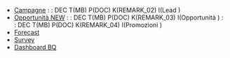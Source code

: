 - [Campagne](Sorgenti/MB/DOC/REMARK_01)
 :  : DEC T(MB) P(DOC) K(REMARK_02) I(Lead                             )
- [Opportunità NEW](Sorgenti/MB/DOC/REMARK_07)
 :  : DEC T(MB) P(DOC) K(REMARK_03) I(Opportunità                      )
 :  : DEC T(MB) P(DOC) K(REMARK_04) I(Promozioni                       )
- [Forecast](Sorgenti/MB/DOC/REMARK_05)
- [Survey](Sorgenti/MB/DOC/REMARK_06)
- [Dashboard BQ](Sorgenti/MB/DOC/REMARK_08)
